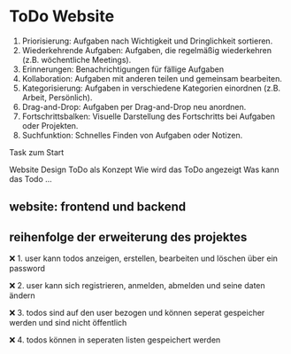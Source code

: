 # ToDo Website

1. Priorisierung: Aufgaben nach Wichtigkeit und Dringlichkeit sortieren.
2. Wiederkehrende Aufgaben: Aufgaben, die regelmäßig wiederkehren (z.B. wöchentliche Meetings).
3. Erinnerungen: Benachrichtigungen für fällige Aufgaben
4. Kollaboration: Aufgaben mit anderen teilen und gemeinsam bearbeiten.
5. Kategorisierung: Aufgaben in verschiedene Kategorien einordnen (z.B. Arbeit, Persönlich).
6. Drag-and-Drop: Aufgaben per Drag-and-Drop neu anordnen.
7. Fortschrittsbalken: Visuelle Darstellung des Fortschritts bei Aufgaben oder Projekten.
8. Suchfunktion: Schnelles Finden von Aufgaben oder Notizen.


Task zum Start

Website Design
ToDo als Konzept
Wie wird das ToDo angezeigt
Was kann das Todo
...

## website: frontend und backend

## reihenfolge der erweiterung des projektes



❌ 1. user kann todos anzeigen, erstellen, bearbeiten und löschen über ein password

❌ 2. user kann sich registrieren, anmelden, abmelden und seine daten ändern

❌ 3. todos sind auf den user bezogen und können seperat gespeicher werden und sind nicht öffentlich

❌ 4. todos können in seperaten listen gespeichert werden
